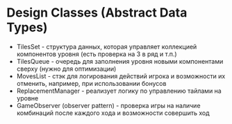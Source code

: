 # Design Classes (Abstract Data Types)

- TilesSet - структура данных, которая управляет коллекцией компонентов уровня (есть проверка на 3 в ряд и т.п.)
- TilesQueue - очередь для заполнения уровня новыми компонентами сверху (нужно для оптимизации)
- MovesList - стэк для логирования действий игрока и возможности их отменить, например, при использовании бонусов
- ReplacementManager - реализует логику по управлению тайлами на уровне
- GameObserver (observer pattern) - проверка игры на наличие комбинаций после каждого хода и возможности совершить ход